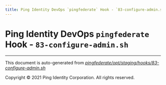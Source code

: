 ```yaml
---
title: Ping Identity DevOps `pingfederate` Hook - `83-configure-admin.sh`
---
```


# Ping Identity DevOps `pingfederate` Hook - `83-configure-admin.sh`

---
This document is auto-generated from _[pingfederate/opt/staging/hooks/83-configure-admin.sh](https://github.com/pingidentity/pingidentity-docker-builds/blob/master/pingfederate/opt/staging/hooks/83-configure-admin.sh)_

Copyright © 2021 Ping Identity Corporation. All rights reserved.
